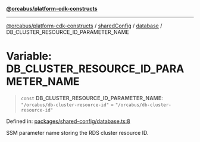 [**@orcabus/platform-cdk-constructs**](../../../../../../README.md)

***

[@orcabus/platform-cdk-constructs](../../../../../../README.md) / [sharedConfig](../../../README.md) / [database](../README.md) / DB\_CLUSTER\_RESOURCE\_ID\_PARAMETER\_NAME

# Variable: DB\_CLUSTER\_RESOURCE\_ID\_PARAMETER\_NAME

> `const` **DB\_CLUSTER\_RESOURCE\_ID\_PARAMETER\_NAME**: `"/orcabus/db-cluster-resource-id"` = `"/orcabus/db-cluster-resource-id"`

Defined in: [packages/shared-config/database.ts:8](https://github.com/OrcaBus/platform-cdk-constructs/blob/main/packages/shared-config/database.ts#L8)

SSM parameter name storing the RDS cluster resource ID.
